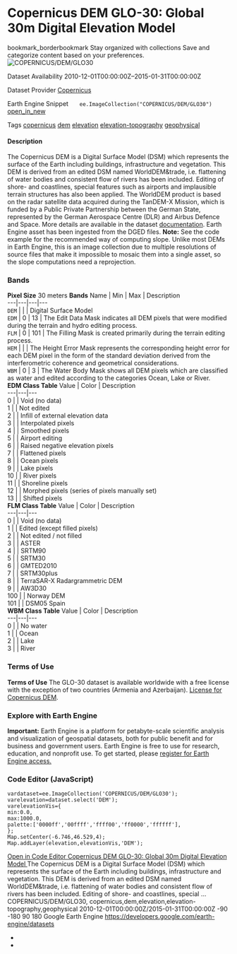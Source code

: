  
#  Copernicus DEM GLO-30: Global 30m Digital Elevation Model 
bookmark_borderbookmark Stay organized with collections  Save and categorize content based on your preferences. 
![COPERNICUS/DEM/GLO30](https://developers.google.com/earth-engine/datasets/images/COPERNICUS/COPERNICUS_DEM_GLO30_sample.png) 

Dataset Availability
    2010-12-01T00:00:00Z–2015-01-31T00:00:00Z 

Dataset Provider
     [ Copernicus ](https://spacedata.copernicus.eu/collections/copernicus-digital-elevation-model) 

Earth Engine Snippet
     `    ee.ImageCollection("COPERNICUS/DEM/GLO30")   ` [ open_in_new ](https://code.earthengine.google.com/?scriptPath=Examples:Datasets/COPERNICUS/COPERNICUS_DEM_GLO30) 

Tags
     [copernicus](https://developers.google.com/earth-engine/datasets/tags/copernicus) [dem](https://developers.google.com/earth-engine/datasets/tags/dem) [elevation](https://developers.google.com/earth-engine/datasets/tags/elevation) [elevation-topography](https://developers.google.com/earth-engine/datasets/tags/elevation-topography) [geophysical](https://developers.google.com/earth-engine/datasets/tags/geophysical)
#### Description
The Copernicus DEM is a Digital Surface Model (DSM) which represents the surface of the Earth including buildings, infrastructure and vegetation. This DEM is derived from an edited DSM named WorldDEM&trade, i.e. flattening of water bodies and consistent flow of rivers has been included. Editing of shore- and coastlines, special features such as airports and implausible terrain structures has also been applied.
The WorldDEM product is based on the radar satellite data acquired during the TanDEM-X Mission, which is funded by a Public Private Partnership between the German State, represented by the German Aerospace Centre (DLR) and Airbus Defence and Space. More details are available in the dataset [documentation](https://spacedata.copernicus.eu/documents/20123/121239/GEO1988-CopernicusDEM-SPE-002_ProductHandbook_I4.0.pdf).
Earth Engine asset has been ingested from the DGED files.
**Note:** See the code example for the recommended way of computing slope. Unlike most DEMs in Earth Engine, this is an image collection due to multiple resolutions of source files that make it impossible to mosaic them into a single asset, so the slope computations need a reprojection.
### Bands
**Pixel Size** 30 meters 
**Bands**
Name | Min | Max | Description  
---|---|---|---  
`DEM` |  |  | Digital Surface Model  
`EDM` |  0  |  13  | The Edit Data Mask indicates all DEM pixels that were modified during the terrain and hydro editing process.  
`FLM` |  0  |  101  | The Filling Mask is created primarily during the terrain editing process.  
`HEM` |  |  | The Height Error Mask represents the corresponding height error for each DEM pixel in the form of the standard deviation derived from the interferometric coherence and geometrical considerations.  
`WBM` |  0  |  3  | The Water Body Mask shows all DEM pixels which are classified as water and edited according to the categories Ocean, Lake or River.  
**EDM Class Table**
Value | Color | Description  
---|---|---  
0 |  | Void (no data)  
1 |  | Not edited  
2 |  | Infill of external elevation data  
3 |  | Interpolated pixels  
4 |  | Smoothed pixels  
5 |  | Airport editing  
6 |  | Raised negative elevation pixels  
7 |  | Flattened pixels  
8 |  | Ocean pixels  
9 |  | Lake pixels  
10 |  | River pixels  
11 |  | Shoreline pixels  
12 |  | Morphed pixels (series of pixels manually set)  
13 |  | Shifted pixels  
**FLM Class Table**
Value | Color | Description  
---|---|---  
0 |  | Void (no data)  
1 |  | Edited (except filled pixels)  
2 |  | Not edited / not filled  
3 |  | ASTER  
4 |  | SRTM90  
5 |  | SRTM30  
6 |  | GMTED2010  
7 |  | SRTM30plus  
8 |  | TerraSAR-X Radargrammetric DEM  
9 |  | AW3D30  
100 |  | Norway DEM  
101 |  | DSM05 Spain  
**WBM Class Table**
Value | Color | Description  
---|---|---  
0 |  | No water  
1 |  | Ocean  
2 |  | Lake  
3 |  | River  
### Terms of Use
**Terms of Use**
The GLO-30 dataset is available worldwide with a free license with the exception of two countries (Armenia and Azerbaijan). [License for Copernicus DEM](https://docs.sentinel-hub.com/api/latest/static/files/data/dem/resources/license/License-COPDEM-30.pdf).
### Explore with Earth Engine
**Important:** Earth Engine is a platform for petabyte-scale scientific analysis and visualization of geospatial datasets, both for public benefit and for business and government users. Earth Engine is free to use for research, education, and nonprofit use. To get started, please [register for Earth Engine access.](https://console.cloud.google.com/earth-engine)
### Code Editor (JavaScript)
```
vardataset=ee.ImageCollection('COPERNICUS/DEM/GLO30');
varelevation=dataset.select('DEM');
varelevationVis={
min:0.0,
max:1000.0,
palette:['0000ff','00ffff','ffff00','ff0000','ffffff'],
};
Map.setCenter(-6.746,46.529,4);
Map.addLayer(elevation,elevationVis,'DEM');
```
[ Open in Code Editor ](https://code.earthengine.google.com/?scriptPath=Examples:Datasets/COPERNICUS/COPERNICUS_DEM_GLO30)
[ Copernicus DEM GLO-30: Global 30m Digital Elevation Model ](https://developers.google.com/earth-engine/datasets/catalog/COPERNICUS_DEM_GLO30)
The Copernicus DEM is a Digital Surface Model (DSM) which represents the surface of the Earth including buildings, infrastructure and vegetation. This DEM is derived from an edited DSM named WorldDEM&trade, i.e. flattening of water bodies and consistent flow of rivers has been included. Editing of shore- and coastlines, special …
COPERNICUS/DEM/GLO30, copernicus,dem,elevation,elevation-topography,geophysical 
2010-12-01T00:00:00Z/2015-01-31T00:00:00Z
-90 -180 90 180 
Google Earth Engine
https://developers.google.com/earth-engine/datasets
  * [ ](https://doi.org/https://spacedata.copernicus.eu/collections/copernicus-digital-elevation-model)
  * [ ](https://doi.org/https://developers.google.com/earth-engine/datasets/catalog/COPERNICUS_DEM_GLO30)


